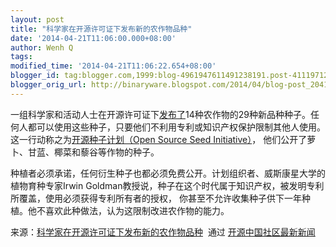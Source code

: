 ```yaml
---
layout: post
title: "科学家在开源许可证下发布新的农作物品种"
date: '2014-04-21T11:06:00.000+08:00'
author: Wenh Q
tags:
modified_time: '2014-04-21T11:06:22.654+08:00'
blogger_id: tag:blogger.com,1999:blog-4961947611491238191.post-4111971278788486529
blogger_orig_url: http://binaryware.blogspot.com/2014/04/blog-post_2041.html
---
```


一组科学家和活动人士在开源许可证下[发布了](http://www.npr.org/blogs/thesalt/2014/04/17/303772556/plant-breeders-release-first-open-source-seeds)14种农作物的29种新品种种子。任何人都可以使用这些种子，只要他们不利用专利或知识产权保护限制其他人使用。这一行动称之为[开源种子计划（Open
Source Seed Initiative）](http://www.opensourceseedinitiative.org/)，
他们公开了萝卜、甘蓝、椰菜和藜谷等作物的种子。

种植者必须承诺，任何衍生种子也都必须免费公开。计划组织者、威斯康星大学的植物育种专家Irwin
Goldman教授说，种子在这个时代属于知识产权，被发明专利所覆盖，使用必须获得专利所有者的授权，
你甚至不允许收集种子供下一年种植。他不喜欢此种做法，认为这限制改进农作物的能力。

来源：[科学家在开源许可证下发布新的农作物品种](http://www.oschina.net/news/50958/plant-breeders-release-first-open-source-seeds)  通过 [开源中国社区最新新闻](http://www.oschina.net/?from=rss)
